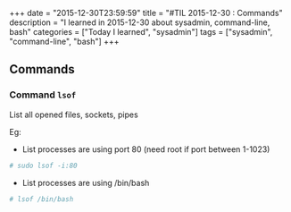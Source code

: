 +++
date = "2015-12-30T23:59:59"
title = "#TIL 2015-12-30 : Commands"
description = "I learned in 2015-12-30 about sysadmin, command-line, bash"
categories = ["Today I learned", "sysadmin"]
tags = ["sysadmin", "command-line", "bash"]
+++



## Commands

### Command `lsof`

List all opened files, sockets, pipes

Eg: 

- List processes are using port 80 (need root if port between 1-1023)

```bash
# sudo lsof -i:80
```

- List processes are using /bin/bash

```bash
# lsof /bin/bash
```
